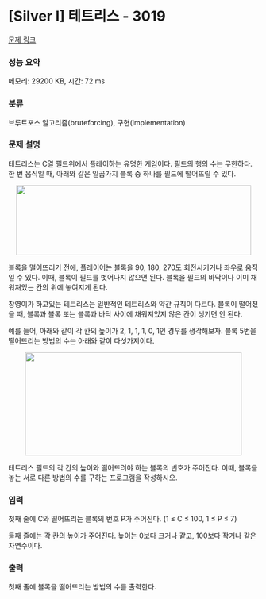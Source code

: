 # [Silver I] 테트리스 - 3019 

[문제 링크](https://www.acmicpc.net/problem/3019) 

### 성능 요약

메모리: 29200 KB, 시간: 72 ms

### 분류

브루트포스 알고리즘(bruteforcing), 구현(implementation)

### 문제 설명

<p>테트리스는 C열 필드위에서 플레이하는 유명한 게임이다. 필드의 행의 수는 무한하다. 한 번 움직일 때, 아래와 같은 일곱가지 블록 중 하나를 필드에 떨어뜨릴 수 있다.</p>

<p style="text-align: center;"><img alt="" src="" style="width: 473px; height: 141px;"></p>

<p>블록을 떨어뜨리기 전에, 플레이어는 블록을 90, 180, 270도 회전시키거나 좌우로 움직일 수 있다. 이때, 블록이 필드를 벗어나지 않으면 된다. 블록을 필드의 바닥이나 이미 채워져있는 칸의 위에 놓여지게 된다.</p>

<p>창영이가 하고있는 테트리스는 일반적인 테트리스와 약간 규칙이 다르다. 블록이 떨어졌을 때, 블록과 블록 또는 블록과 바닥 사이에 채워져있지 않은 칸이 생기면 안 된다.</p>

<p>예를 들어, 아래와 같이 각 칸의 높이가 2, 1, 1, 1, 0, 1인 경우를 생각해보자. 블록 5번을 떨어뜨리는 방법의 수는 아래와 같이 다섯가지이다.</p>

<p style="text-align: center;"><img alt="" src="" style="width: 436px; height: 208px;"></p>

<p>테트리스 필드의 각 칸의 높이와 떨어뜨려야 하는 블록의 번호가 주어진다. 이때, 블록을 놓는 서로 다른 방법의 수를 구하는 프로그램을 작성하시오.</p>

### 입력 

 <p>첫째 줄에 C와 떨어뜨리는 블록의 번호 P가 주어진다. (1 ≤ C ≤ 100, 1 ≤ P ≤ 7)</p>

<p>둘째 줄에는 각 칸의 높이가 주어진다. 높이는 0보다 크거나 같고, 100보다 작거나 같은 자연수이다.</p>

### 출력 

 <p>첫째 줄에 블록을 떨어뜨리는 방법의 수를 출력한다.</p>

